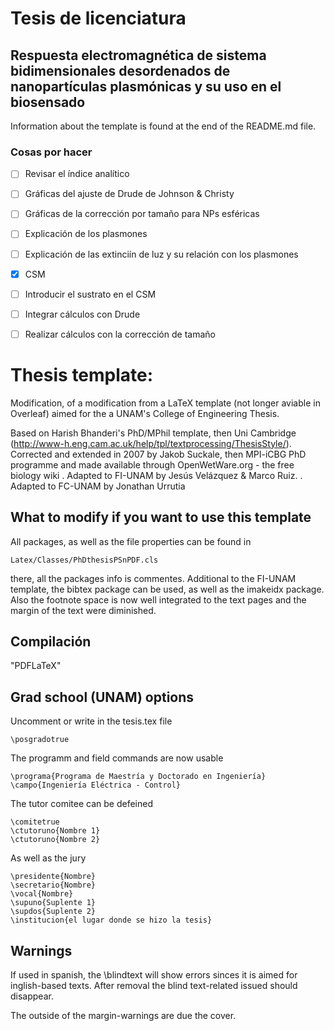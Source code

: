 # Tesis de licenciatura 
## Respuesta electromagnética de sistema bidimensionales desordenados de nanopartículas plasmónicas y su uso en el biosensado

Information about the template is found at the end of the README.md file.

### Cosas por hacer
- [ ] Revisar el índice analítico
- [ ] Gráficas del ajuste de Drude de Johnson & Christy
- [ ] Gráficas de la corrección por tamaño para NPs esféricas
- [ ] Explicación de los plasmones 
- [ ] Explicación de las extinciín de luz y su relación con los plasmones
- [x] CSM
- [ ] Introducir el sustrato en el CSM
- [ ] Integrar cálculos con Drude
- [ ] Realizar cálculos con la corrección de tamaño


Thesis template:
=============
Modification, of a modification from a LaTeX template (not longer aviable in Overleaf) aimed for the a UNAM's College of Engineering Thesis.

Based on Harish Bhanderi's PhD/MPhil template, then Uni Cambridge (http://www-h.eng.cam.ac.uk/help/tpl/textprocessing/ThesisStyle/).
Corrected and extended in 2007 by Jakob Suckale, then MPI-iCBG PhD programme
and made available through OpenWetWare.org - the free biology wiki
. Adapted to FI-UNAM by Jesús Velázquez & Marco Ruiz.
. Adapted to FC-UNAM by Jonathan Urrutia


What to modify if you want to use this template
-----------------

All packages, as well as the file properties can be found in

    Latex/Classes/PhDthesisPSnPDF.cls

there, all the packages info is commentes. Additional to the FI-UNAM template, the bibtex package can be used, as well as the imakeidx package. Also the footnote space is now well integrated to the text pages and the margin of the text were diminished.

Compilación
-----------

"PDFLaTeX"

Grad school (UNAM) options
--------
Uncomment or write in the tesis.tex file

    \posgradotrue

The programm and field commands are now usable

    \programa{Programa de Maestría y Doctorado en Ingeniería}
    \campo{Ingeniería Eléctrica - Control}
    
The tutor comitee can be defeined

    \comitetrue
    \ctutoruno{Nombre 1}
    \ctutoruno{Nombre 2}
    
As well as the jury

    \presidente{Nombre}
    \secretario{Nombre}
    \vocal{Nombre}
    \supuno{Suplente 1}
    \supdos{Suplente 2}
    \institucion{el lugar donde se hizo la tesis}
    
    
Warnings
--------
If used in spanish, the  \blindtext will show errors sinces it is aimed for inglish-based texts. After removal the blind text-related issued should disappear.

The outside of the margin-warnings are due the cover.
